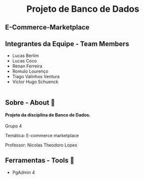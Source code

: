 <h1 align="center">
    <strong>Projeto de Banco de Dados</strong>
</h1>
<h2>
    <strong>E-Commerce-Marketplace</strong>
</h2>

## Integrantes da Equipe - Team Members 
- Lucas Berlim
- Lucas Coco
- Renan Ferreira
- Romulo Lourenço
- Tiago Valinhos Ventura
- Victor Hugo Schuenck
<br><br>

## Sobre - About 📘
<h4>Projeto da disciplina de Banco de Dados.</h4>
<p>Grupo 4</p>
<p>Temática: E-commerce marketplace</p>

<p>Professor: Nicolas Theodoro Lopes</p>

## Ferramentas - Tools 🔧
- PgAdmin 4
<br><br>
